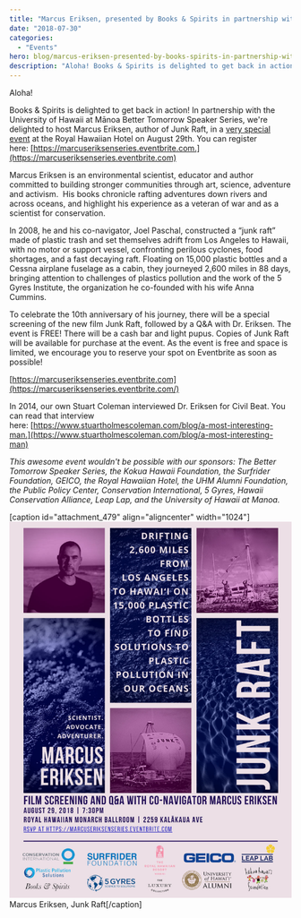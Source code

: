```yaml
---
title: "Marcus Eriksen, presented by Books & Spirits in partnership with UH Manoa Speaker Series"
date: "2018-07-30"
categories: 
  - "Events"
hero: blog/marcus-eriksen-presented-by-books-spirits-in-partnership-with-uh-manoa-speaker-series/images/Screening-Flyer-Marcus-Eriksen-compressed.jpg
description: "Aloha! Books & Spirits is delighted to get back in action!"
---
```


Aloha!

Books & Spirits is delighted to get back in action! In partnership with the University of Hawaii at Mānoa Better Tomorrow Speaker Series, we're delighted to host Marcus Eriksen, author of Junk Raft, in a [very special event](https://marcuseriksenseries.eventbrite.com) at the Royal Hawaiian Hotel on August 29th. You can register here: [https://marcuseriksenseries.eventbrite.com.](https://marcuseriksenseries.eventbrite.com)

Marcus Eriksen is an environmental scientist, educator and author committed to building stronger communities through art, science, adventure and activism.  His books chronicle rafting adventures down rivers and across oceans, and highlight his experience as a veteran of war and as a scientist for conservation.

In 2008, he and his co-navigator, Joel Paschal, constructed a “junk raft” made of plastic trash and set themselves adrift from Los Angeles to Hawaii, with no motor or support vessel, confronting perilous cyclones, food shortages, and a fast decaying raft. Floating on 15,000 plastic bottles and a Cessna airplane fuselage as a cabin, they journeyed 2,600 miles in 88 days, bringing attention to challenges of plastics pollution and the work of the 5 Gyres Institute, the organization he co-founded with his wife Anna Cummins.

To celebrate the 10th anniversary of his journey, there will be a special screening of the new film Junk Raft, followed by a Q&A with Dr. Eriksen. The event is FREE! There will be a cash bar and light pupus. Copies of Junk Raft will be available for purchase at the event. As the event is free and space is limited, we encourage you to reserve your spot on Eventbrite as soon as possible!

[https://marcuseriksenseries.eventbrite.com](https://marcuseriksenseries.eventbrite.com/)

In 2014, our own Stuart Coleman interviewed Dr. Eriksen for Civil Beat. You can read that interview here: [https://www.stuartholmescoleman.com/blog/a-most-interesting-man.](https://www.stuartholmescoleman.com/blog/a-most-interesting-man)

_This awesome event wouldn't be possible with our sponsors: The Better Tomorrow Speaker Series, the Kokua Hawaii Foundation, the Surfrider Foundation, GEICO, the Royal Hawaiian Hotel, the UHM Alumni Foundation, the Public Policy Center, Conservation International, 5 Gyres, Hawaii Conservation Alliance, Leap Lap, and the University of Hawaii at Manoa._

\[caption id="attachment\_479" align="aligncenter" width="1024"\]![](images/Screening-Flyer-Marcus-Eriksen-compressed.jpg) Marcus Eriksen, Junk Raft\[/caption\]
